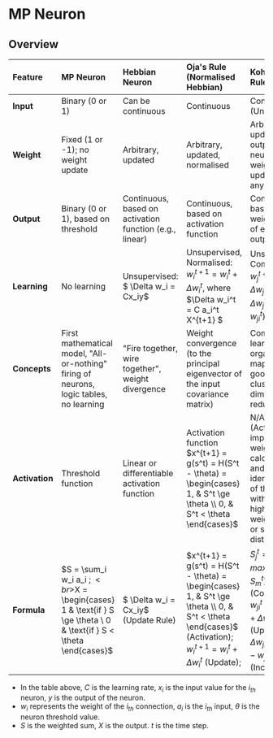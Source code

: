 # MP Neuron

## Overview

| Feature        | MP Neuron                                                    | Hebbian Neuron                                          | Oja's Rule (Normalised Hebbian)                              | Kohonen's Rule                                               |
| :------------- | :----------------------------------------------------------- | :------------------------------------------------------ | :----------------------------------------------------------- | :----------------------------------------------------------- |
| **Input**      | Binary (0 or 1)                                              | Can be continuous                                       | Continuous                                                   | Continuous (Unlabelled)                                      |
| **Weight**     | Fixed (1 or -1); no weight update                            | Arbitrary, updated                                      | Arbitrary, updated, normalised                               | Arbitrary, updated, one output neuron's weights are updated at any instant |
| **Output**     | Binary (0 or 1), based on threshold                          | Continuous, based on activation function (e.g., linear) | Continuous, based on activation function                     | Continuous, based on the weighted sum of each output neuron  |
| **Learning**   | No learning                                                  | Unsupervised: $ \Delta w_i = Cx_iy$                     | Unsupervised, Normalised: $w_i^{t+1} = w_i^t + \Delta w_i^t$, where $\Delta w_i^t = C a_i^t X^{t+1} $ | Unsupervised, Competitive:  $w_j^{t+1} = w_j^t + \Delta w_j^t$, where $\Delta w_j^t = C(a_i^t - w_{ji}^t)$ |
| **Concepts**   | First mathematical model, "All-or-nothing" firing of neurons, logic tables, no learning | "Fire together, wire together", weight divergence       | Weight convergence (to the principal eigenvector of the input covariance matrix) | Competitive learning, self-organising map (SOM), good for clustering and dimensionality reduction |
| **Activation** | Threshold function                                           | Linear or differentiable activation function            | Activation function $x^{t+1} = g(s^t) = H(S^t - \theta) = \begin{cases} 1, & S^t \ge \theta \\ 0, & S^t < \theta \end{cases}$ | N/A (Activation is implicit in the weighted sum calculation and the identification of the neuron with the highest weighted sum or smallest distance) |
| **Formula**    | $S = \sum_i w_i a_i $;<br>$X = \begin{cases} 1 & \text{if } S \ge \theta \\ 0 & \text{if } S < \theta \end{cases}$ | $ \Delta w_i = Cx_iy$ (Update Rule)                     | $x^{t+1} = g(s^t) = H(S^t - \theta) = \begin{cases} 1, & S^t \ge \theta \\ 0, & S^t < \theta \end{cases}$ (Activation);<br>$w_i^{t+1} = w_i^t + \Delta w_i^t$ (Update); | $S_j^t = max(S_1^t, ..., S_m^t)$ (Competition);<br>$w_{ji}^{t+1} = w_{ji}^t + \Delta w_{ji}^t$ (Update);<br>$\Delta w_{ji}^t = C(a_i^t - w_{ji}^t)$ (Incremental) |

*   In the table above, $C$ is the learning rate, $x_i$ is the input value for the $i_{th}$ neuron, $y$ is the output of the neuron.
*   $w_i$ represents the weight of the $i_{th}$ connection, $a_i$ is the $i_{th}$ input, $\theta$ is the neuron threshold value.
*   $S$ is the weighted sum, $X$ is the output. $t$ is the time step.
